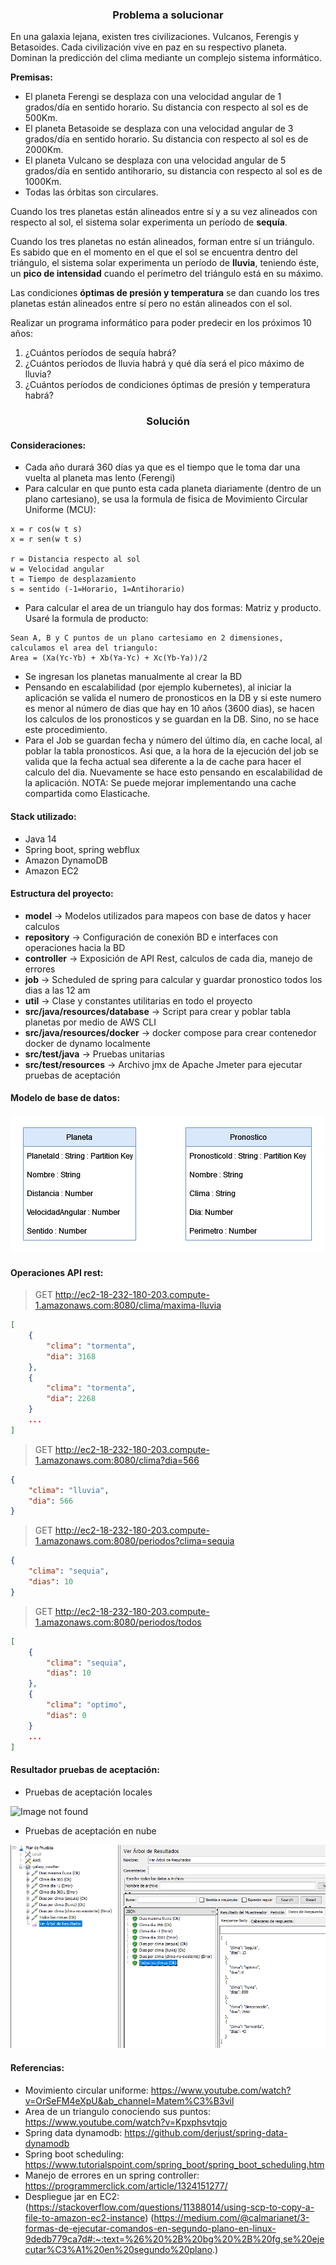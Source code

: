 ###  <p style="text-align: center"> **Problema a solucionar** </p>
En una galaxia lejana, existen tres civilizaciones. Vulcanos, Ferengis y Betasoides. Cada
civilización vive en paz en su respectivo planeta.
Dominan la predicción del clima mediante un complejo sistema informático.

**Premisas:**
- El planeta Ferengi se desplaza con una velocidad angular de 1 grados/día en sentido horario. Su distancia con respecto al sol es de 500Km.
- El planeta Betasoide se desplaza con una velocidad angular de 3 grados/día en sentido horario. Su distancia con respecto al sol es de 2000Km.
- El planeta Vulcano se desplaza con una velocidad angular de 5 grados/día en sentido anti­horario, su distancia con respecto al sol es de 1000Km.
- Todas las órbitas son circulares.

Cuando los tres planetas están alineados entre sí y a su vez alineados con respecto al sol, el
sistema solar experimenta un período de **sequía**.

Cuando los tres planetas no están alineados, forman entre sí un triángulo. Es sabido que en el
momento en el que el sol se encuentra dentro del triángulo, el sistema solar experimenta un
período de **lluvia**, teniendo éste, un **pico de intensidad** cuando el perímetro del triángulo está en
su máximo.

Las condiciones **óptimas de presión y temperatura** se dan cuando los tres planetas están
alineados entre sí pero no están alineados con el sol.

Realizar un programa informático para poder predecir en los próximos 10 años:
1. ¿Cuántos períodos de sequía habrá?
2. ¿Cuántos períodos de lluvia habrá y qué día será el pico máximo de lluvia?
3. ¿Cuántos períodos de condiciones óptimas de presión y temperatura habrá?

### <p style="text-align: center"> **Solución** </p>
#### **Consideraciones:**

- Cada año durará 360 días ya que es el tiempo que le toma dar una vuelta al planeta mas lento (Ferengi)
- Para calcular en que punto esta cada planeta diariamente (dentro de un plano cartesiano), se usa la formula de fisica de Movimiento Circular Uniforme (MCU):
```
x = r cos(w t s)
x = r sen(w t s)

r = Distancia respecto al sol
w = Velocidad angular
t = Tiempo de desplazamiento
s = sentido (-1=Horario, 1=Antihorario)
```
- Para calcular el area de un triangulo hay dos formas: Matriz y producto. Usaré la formula de producto:
```
Sean A, B y C puntos de un plano cartesiamo en 2 dimensiones, calculamos el area del triangulo:
Area = (Xa(Yc-Yb) + Xb(Ya-Yc) + Xc(Yb-Ya))/2 
```
- Se ingresan los planetas manualmente al crear la BD
- Pensando en escalabilidad (por ejemplo kubernetes), al iniciar la aplicación se valida el numero de pronosticos en la DB y si este numero es menor al número de dias que hay en 10 años (3600 dias), se hacen los calculos de los pronosticos y se guardan en la DB. Sino, no se hace este procedimiento.
- Para el Job se guardan fecha y número del último día, en cache local, al poblar la tabla pronosticos. Asi que, a la hora de la ejecución del job se valida que la fecha actual sea diferente a la de cache para hacer el calculo del dia. Nuevamente se hace esto pensando en escalabilidad de la aplicación. NOTA:  Se puede mejorar implementando una cache compartida como Elasticache.


#### **Stack utilizado:**
- Java 14
- Spring boot, spring webflux
- Amazon DynamoDB
- Amazon EC2

#### **Estructura del proyecto:**
- **model** -> Modelos utilizados para mapeos con base de datos y hacer calculos
- **repository** -> Configuración de conexión BD e interfaces con operaciones hacia la BD
- **controller** -> Exposición de API Rest, calculos de cada dia, manejo de errores
- **job** -> Scheduled de spring para calcular y guardar pronostico todos los dias a las 12 am
- **util** -> Clase y constantes utilitarias en todo el proyecto
- **src/java/resources/database** -> Script para crear y poblar tabla planetas por medio de AWS CLI
- **src/java/resources/docker** -> docker compose para crear contenedor docker de dynamo localmente
- **src/test/java** -> Pruebas unitarias
- **src/test/resources** -> Archivo jmx de Apache Jmeter para ejecutar pruebas de aceptación

#### **Modelo de base de datos:**
![Image not found](https://github.com/braduran/galaxy_weather/blob/main/images/DB_modelo.png?raw=true)

#### **Operaciones API rest:**
> GET http://ec2-18-232-180-203.compute-1.amazonaws.com:8080/clima/maxima-lluvia
```json
[
    {
        "clima": "tormenta",
        "dia": 3168
    },
    {
        "clima": "tormenta",
        "dia": 2268
    }
    ...
]
```

> GET http://ec2-18-232-180-203.compute-1.amazonaws.com:8080/clima?dia=566
```json
{
    "clima": "lluvia",
    "dia": 566
}
```

> GET http://ec2-18-232-180-203.compute-1.amazonaws.com:8080/periodos?clima=sequia
```json
{
    "clima": "sequia",
    "dias": 10
}
```

> GET http://ec2-18-232-180-203.compute-1.amazonaws.com:8080/periodos/todos
```json
[
    {
        "clima": "sequia",
        "dias": 10
    },
    {
        "clima": "optimo",
        "dias": 0
    }
    ...
]
```

#### **Resultador pruebas de aceptación:**
- Pruebas de aceptación locales

![Image not found](https://github.com/braduran/galaxy_weather/blob/main/images/Pruebas_aceptación_local.png?raw=true)

- Pruebas de aceptación en nube

![Image not found](https://github.com/braduran/galaxy_weather/blob/main/images/Pruebas_aceptacion_aws.png?raw=true)

#### **Referencias:**
- Movimiento circular uniforme: https://www.youtube.com/watch?v=OrSeFM4eXpU&ab_channel=Matem%C3%B3vil
- Area de un triangulo conociendo sus puntos: https://www.youtube.com/watch?v=Kpxphsvtqjo
- Spring data dynamodb: https://github.com/derjust/spring-data-dynamodb
- Spring boot scheduling: https://www.tutorialspoint.com/spring_boot/spring_boot_scheduling.htm
- Manejo de errores en un spring controller: https://programmerclick.com/article/1324151277/
- Despliegue jar en EC2: (https://stackoverflow.com/questions/11388014/using-scp-to-copy-a-file-to-amazon-ec2-instance) (https://medium.com/@calmarianet/3-formas-de-ejecutar-comandos-en-segundo-plano-en-linux-9dedb779ca7d#:~:text=%26%20%2B%20bg%20%2B%20fg,se%20ejecutar%C3%A1%20en%20segundo%20plano.)